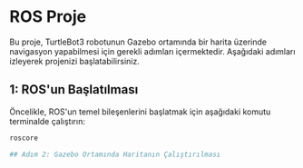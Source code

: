 # ROS Proje

Bu proje, TurtleBot3 robotunun Gazebo ortamında bir harita üzerinde navigasyon yapabilmesi için gerekli adımları içermektedir. Aşağıdaki adımları izleyerek projenizi başlatabilirsiniz.

##  1: ROS'un Başlatılması
Öncelikle, ROS'un temel bileşenlerini başlatmak için aşağıdaki komutu terminalde çalıştırın:
```bash
roscore

## Adım 2: Gazebo Ortamında Haritanın Çalıştırılması
